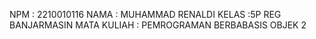 NPM	: 2210010116
NAMA	: MUHAMMAD RENALDI
KELAS	:5P REG BANJARMASIN
MATA KULIAH	: PEMROGRAMAN BERBABASIS OBJEK 2

